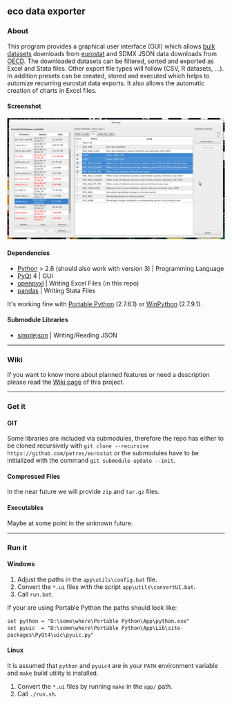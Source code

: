 ## eco data exporter
### About
This program provides a graphical user interface (GUI) which allows [bulk datasets](http://epp.eurostat.ec.europa.eu/portal/page/portal/statistics/bulk_download) downloads from [eurostat](http://epp.eurostat.ec.europa.eu/) and SDMX JSON data downloads from [OECD](http://stats.oecd.org/). The downloaded datasets can be filtered, sorted and exported as Excel and Stata files. Other export file types will follow (CSV, R datasets, ...). 
In addition presets can be created, stored and executed which helps to automize recurring eurostat data exports. It also allows the automatic creation of charts in Excel files.

#### Screenshot
![Screenshot](https://raw.githubusercontent.com/petres/eurostat/gh-pages/mainOverview.png)

#### Dependencies
* [Python](https://www.python.org/) > 2.6  (should also work with version 3) | Programming Language
* [PyQt](http://www.riverbankcomputing.com/software/pyqt) 4 | GUI 
* [openpyxl](http://openpyxl.readthedocs.org/) | Writing Excel Files (in this repo)
* [pandas](http://pandas.pydata.org/) | Writing Stata Files

It's working fine with [Portable Python](http://portablepython.com/) (2.7.6.1) or [WinPython](https://winpython.github.io/) (2.7.9.1).

#### Submodule Libraries
* [simplejson](http://simplejson.readthedocs.org/) | Writing/Reading JSON

___
### Wiki
If you want to know more about planned features or need a description please read the [Wiki page](http://github.com/petres/eurostat/wiki) of this project.

___

### Get it
#### GIT
Some libraries are included via submodules, therefore the repo has either to be cloned recursively with 
`git clone --recursive https://github.com/petres/eurostat` 
or the submodules have to be initialized with the command 
`git submodule update --init`. 

#### Compressed Files
In the near future we will provide `zip` and `tar.gz` files.

#### Executables
Maybe at some point in the unknown future.

___

### Run it
#### Windows
1.  Adjust the paths in the `app\utils\config.bat` file.
1.  Convert the `*.ui` files with the script `app\utils\convertUI.bat`.
1.  Call `run.bat`.

If your are using Portable Python the paths should look like:
```Batchfile
set python = "D:\some\where\Portable Python\App\python.exe"
set pyuic  = "D:\some\where\Portable Python\App\Lib\site-packages\PyQt4\uic\pyuic.py"
```

#### Linux
It is assumed that `python` and `pyuic4` are in your `PATH` environment variable and `make` build utility is installed.

1.  Convert the `*.ui` files by running `make` in the `app/` path.
1.  Call `./run.sh`.
